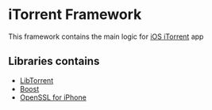 # iTorrent Framework

This framework contains the main logic for [iOS iTorrent](https://github.com/XITRIX/iTorrent) app

## Libraries contains

- [LibTorrent](https://github.com/arvidn/libtorrent)
- [Boost](https://www.boost.org)
- [OpenSSL for iPhone](https://github.com/x2on/OpenSSL-for-iPhone)
